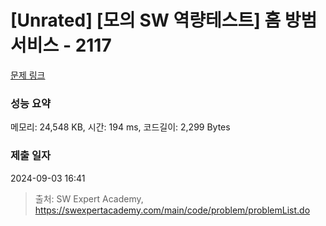 # [Unrated] [모의 SW 역량테스트] 홈 방범 서비스 - 2117 

[문제 링크](https://swexpertacademy.com/main/code/problem/problemDetail.do?contestProbId=AV5V61LqAf8DFAWu) 

### 성능 요약

메모리: 24,548 KB, 시간: 194 ms, 코드길이: 2,299 Bytes

### 제출 일자

2024-09-03 16:41



> 출처: SW Expert Academy, https://swexpertacademy.com/main/code/problem/problemList.do